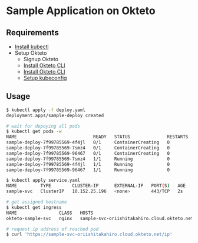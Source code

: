 # Sample Application on Okteto

## Requirements

- [Install kubectl](https://kubernetes.io/docs/tasks/tools/#kubectl)
- Setup Okteto
    - Signup Okteto
    - [Install Okteto CLI](https://www.okteto.com/docs/getting-started/#installing-okteto-cli)
    - [Install Okteto CLI](https://www.okteto.com/docs/getting-started/#installing-okteto-cli)
    - [Setup kubeconfig](https://www.okteto.com/docs/cloud/credentials/)

## Usage

```sh
$ kubectl apply -f deploy.yaml
deployment.apps/sample-deploy created

# wait for depoying all pods
$ kubectl get pods -w
NAME                             READY   STATUS              RESTARTS   AGE
sample-deploy-7f99785569-4f4jl   0/1     ContainerCreating   0          3s
sample-deploy-7f99785569-7smz4   0/1     ContainerCreating   0          3s
sample-deploy-7f99785569-96467   0/1     ContainerCreating   0          3s
sample-deploy-7f99785569-7smz4   1/1     Running             0          5s
sample-deploy-7f99785569-4f4jl   1/1     Running             0          5s
sample-deploy-7f99785569-96467   1/1     Running             0          6s

$ kubectl apply service.yaml
NAME         TYPE        CLUSTER-IP      EXTERNAL-IP   PORT(S)   AGE
sample-svc   ClusterIP   10.152.25.196   <none>        443/TCP   2s

# get assigned hostname 
$ kubectl get ingress
NAME                CLASS   HOSTS                                         ADDRESS        PORTS     AGE
okteto-sample-svc   nginx   sample-svc-oriishitakahiro.cloud.okteto.net   35.225.69.73   80, 443   3m

# request ip address of reached pod
$ curl 'https://sample-svc-oriishitakahiro.cloud.okteto.net/ip'
```

